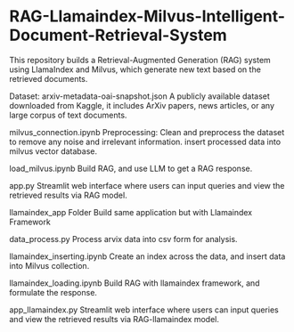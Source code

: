 # RAG-Llamaindex-Milvus-Intelligent-Document-Retrieval-System
This repository builds a Retrieval-Augmented Generation (RAG) system using LlamaIndex and Milvus, which generate new text based on the retrieved documents.

Dataset: arxiv-metadata-oai-snapshot.json
A publicly available dataset downloaded from Kaggle, it includes ArXiv papers, news articles, or any large corpus of text documents.

milvus_connection.ipynb
Preprocessing: Clean and preprocess the dataset to remove any noise and irrelevant information.
insert processed data into milvus vector database.

load_milvus.ipynb
Build RAG, and use LLM to get a RAG response.

app.py
Streamlit web interface where users can input queries and view the retrieved results via RAG model.

llamaindex_app Folder
Build same application but with Llamaindex Framework

data_process.py
Process arvix data into csv form for analysis.

llamaindex_inserting.ipynb
Create an index across the data, and insert data into Milvus collection.

llamaindex_loading.ipynb
Build RAG with llamaindex framework, and formulate the response.

app_llamaindex.py
Streamlit web interface where users can input queries and view the retrieved results via RAG-llamaindex model.




